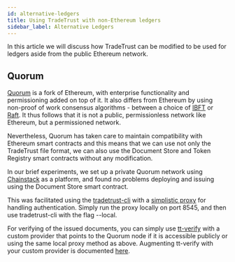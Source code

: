 ```yaml
---
id: alternative-ledgers
title: Using TradeTrust with non-Ethereum ledgers
sidebar_label: Alternative Ledgers
---
```


In this article we will discuss how TradeTrust can be modified to be used for ledgers aside from the public Ethereum network.

## Quorum

[Quorum](https://consensys.net/quorum/) is a fork of Ethereum, with enterprise functionality and permissioning added on top of it. It also differs from Ethereum by using non-proof of work consensus algorithms - between a choice of [IBFT](https://docs.goquorum.consensys.net/en/stable/Concepts/Consensus/IBFT/) or [Raft](https://docs.goquorum.consensys.net/en/stable/Concepts/Consensus/Raft/). It thus follows that it is not a public, permissionless network like Ethereum, but a permissioned network.

Nevertheless, Quorum has taken care to maintain compatibility with Ethereum smart contracts and this means that we can use not only the TradeTrust file format, we can also use the Document Store and Token Registry smart contracts without any modification.

In our brief experiments, we set up a private Quorum network using [Chainstack](https://chainstack.com/) as a platform, and found no problems deploying and issuing using the Document Store smart contract.

This was facilitated using the [tradetrust-cli](https://github.com/TradeTrust/tradetrust-cli) with a [simplistic proxy](https://gist.github.com/rjchow/5b95f9ce9ad15c9e1f71640dafe72c83) for handling authentication. Simply run the proxy locally on port 8545, and then use tradetrust-cli with the flag --local.

For verifying of the issued documents, you can simply use [tt-verify](https://github.com/TradeTrust/tt-verify) with a custom provider that points to the Quorum node if it is accessible publicly or using the same local proxy method as above. Augmenting tt-verify with your custom provider is documented [here](https://github.com/TradeTrust/tt-verify#switching-network).
